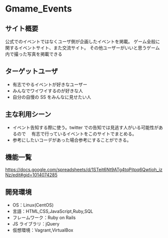 # Gmame_Events

## サイト概要

公式でのイベントではなくユーザ側が企画したイベントを掲載。
ゲーム全般に関するイベントサイト、また交流サイト。
その他ユーザーがいいと思うゲーム内で撮った写真を掲載できる

## ターゲットユーザ

- 有志でやるイベントが好きなユーザー
- みんなでワイワイするのが好きな人
- 自分の自慢の SS をみんなに見せたい人

## 主な利用シーン

- イベント告知する際に使う。twitter での告知では見逃す人がいる可能性があるので
  　有志で行っているイベントをこのサイトでまとめる。
- 参考にしたいコーデがあった場合参考にすることができる。

## 機能一覧

<https://docs.google.com/spreadsheets/d/1STeit6Nt9ATg4tqPjtpq6Qwtioh_izNz/edit#gid=1014074285>

## 開発環境

- OS：Linux(CentOS)
- 言語：HTML,CSS,JavaScript,Ruby,SQL
- フレームワーク：Ruby on Rails
- JS ライブラリ：jQuery
- 仮想環境：Vagrant,VirtualBox
